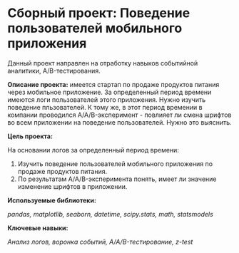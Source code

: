# Сборный проект: Поведение пользователей мобильного приложения

Данный проект направлен на отработку навыков событийной аналитики, A/B-тестирования. 

**Описание проекта:** имеется стартап по продаже продуктов питания через мобильное приложение. 
За определенный период времени имеются логи пользователей этого приложения. Нужно изучить 
поведение пльзователей. К тому же, в этот период времении в компании проводился A/A/B-эксперимент - 
повлияет ли смена шрифтов во всем приложении на поведение пользователей. Нужно это выяснить.

**Цель проекта:** 

На основании логов за определенный период времени:
1. Изучить поведение пользователей мобильного приложения по продаже продуктов питания.
2. По результатам A/A/B-эксперимента понять, имеет ли значение изменение шрифтов в приложении.

**Используемые библиотеки:**

*pandas, matplotlib, seaborn, datetime, scipy.stats, math, statsmodels*

**Ключевые навыки:**

*Анализ логов, воронка событий, A/A/B-тестирование, z-test*